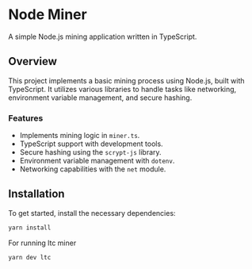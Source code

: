 # Node Miner

A simple Node.js mining application written in TypeScript.

## Overview

This project implements a basic mining process using Node.js, built with TypeScript. It utilizes various libraries to handle tasks like networking, environment variable management, and secure hashing.

### Features

- Implements mining logic in `miner.ts`.
- TypeScript support with development tools.
- Secure hashing using the `scrypt-js` library.
- Environment variable management with `dotenv`.
- Networking capabilities with the `net` module.

## Installation

To get started, install the necessary dependencies:

```bash
yarn install
```

For running ltc miner

```bash
yarn dev ltc
```

